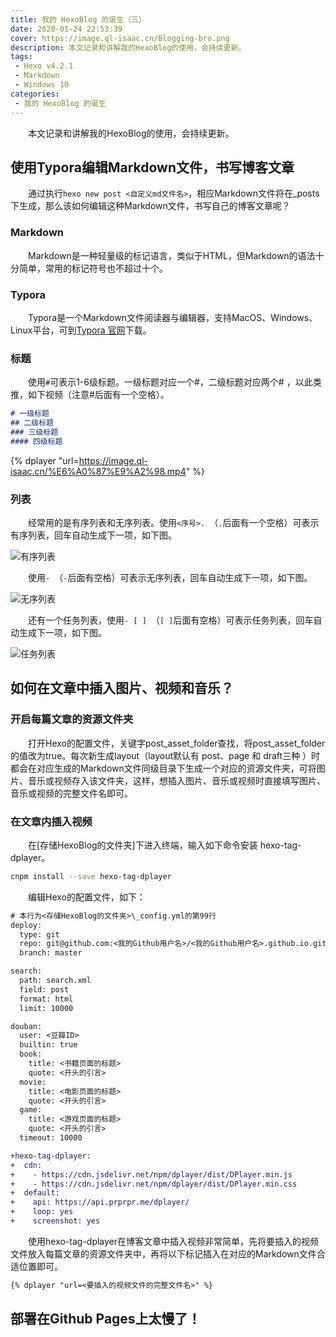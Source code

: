 ```yaml
---
title: 我的 HexoBlog 的诞生（三）
date: 2020-01-24 22:53:39
cover: https://image.ql-isaac.cn/Blogging-bro.png
description: 本文记录和讲解我的HexoBlog的使用，会持续更新。
tags:
 - Hexo v4.2.1
 - Markdown
 - Windows 10
categories:
 - 我的 HexoBlog 的诞生
---
```


　　本文记录和讲解我的HexoBlog的使用，会持续更新。

## 使用Typora编辑Markdown文件，书写博客文章

　　通过执行`hexo new post <自定义md文件名>`，相应Markdown文件将在_posts下生成，那么该如何编辑这种Markdown文件，书写自己的博客文章呢？

### Markdown

　　Markdown是一种轻量级的标记语言，类似于HTML，但Markdown的语法十分简单，常用的标记符号也不超过十个。

### Typora

　　Typora是一个Markdown文件阅读器与编辑器，支持MacOS、Windows、Linux平台，可到[Typora 官网](https://typora.io/)下载。

### 标题

　　使用`#`可表示1-6级标题。一级标题对应一个#，二级标题对应两个# ，以此类推，如下视频（注意#后面有一个空格）。

```markdown
# 一级标题
## 二级标题
### 三级标题
#### 四级标题
```

{% dplayer "url=https://image.ql-isaac.cn/%E6%A0%87%E9%A2%98.mp4" %}

### 列表

　　经常用的是有序列表和无序列表。使用`<序号>. `（`.`后面有一个空格）可表示有序列表，回车自动生成下一项，如下图。

![有序列表](https://image.ql-isaac.cn/有序列表.gif)

　　使用`- `（`-`后面有空格）可表示无序列表，回车自动生成下一项，如下图。

![无序列表](https://image.ql-isaac.cn/无序列表.gif)

　　还有一个任务列表，使用`- [ ] `（`[ ]`后面有空格）可表示任务列表，回车自动生成下一项，如下图。

![任务列表](https://image.ql-isaac.cn/任务列表.gif)

## 如何在文章中插入图片、视频和音乐？

### 开启每篇文章的资源文件夹

　　打开Hexo的配置文件，关键字post_asset_folder查找，将post_asset_folder的值改为true。每次新生成layout（layout默认有 post、page 和 draft三种 ）时都会在对应生成的Markdown文件同级目录下生成一个对应的资源文件夹，可将图片、音乐或视频存入该文件夹，这样，想插入图片、音乐或视频时直接填写图片、音乐或视频的完整文件名即可。

### 在文章内插入视频

　　在[存储HexoBlog的文件夹]下进入终端，输入如下命令安装 hexo-tag-dplayer。

```bash
cnpm install --save hexo-tag-dplayer
```

　　编辑Hexo的配置文件，如下：

```diff
# 本行为<存储HexoBlog的文件夹>\_config.yml的第99行
deploy:  
  type: git  
  repo: git@github.com:<我的Github用户名>/<我的Github用户名>.github.io.git         
  branch: master

search:
  path: search.xml
  field: post
  format: html
  limit: 10000

douban:
  user: <豆瓣ID>
  builtin: true
  book:
    title: <书籍页面的标题>
    quote: <开头的引言>
  movie:
    title: <电影页面的标题>
    quote: <开头的引言>
  game:
    title: <游戏页面的标题>
    quote: <开头的引言>
  timeout: 10000

+hexo-tag-dplayer:
+  cdn:
+    - https://cdn.jsdelivr.net/npm/dplayer/dist/DPlayer.min.js
+    - https://cdn.jsdelivr.net/npm/dplayer/dist/DPlayer.min.css
+  default:
+    api: https://api.prprpr.me/dplayer/
+    loop: yes
+    screenshot: yes
```

　　使用hexo-tag-dplayer在博客文章中插入视频非常简单，先将要插入的视频文件放入每篇文章的资源文件夹中，再将以下标记插入在对应的Markdown文件合适位置即可。

```markdown
{% dplayer "url=<要插入的视频文件的完整文件名>" %}
```

## 部署在Github Pages上太慢了！



